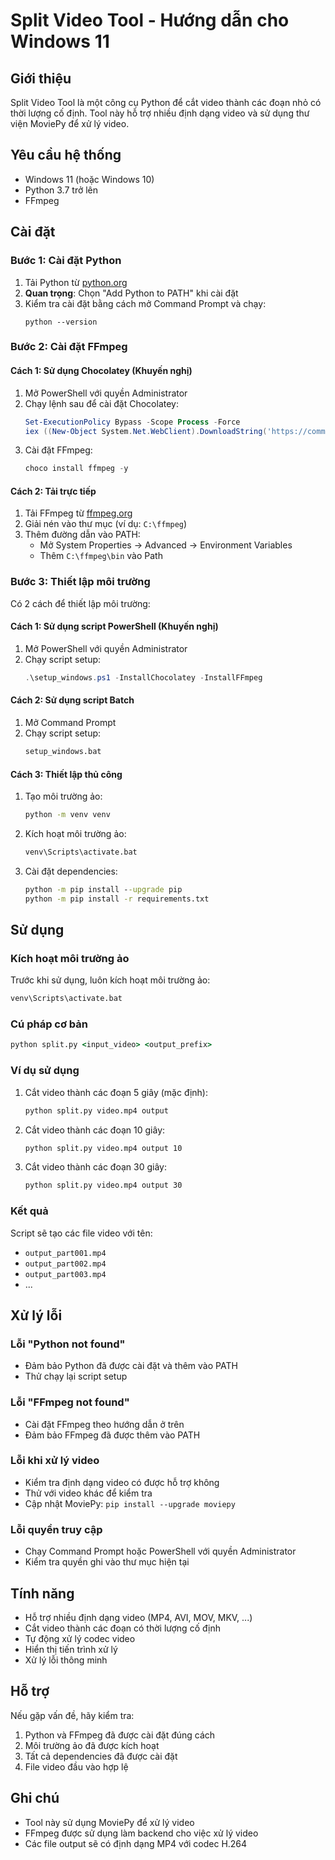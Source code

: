 # Split Video Tool - Hướng dẫn cho Windows 11

## Giới thiệu

Split Video Tool là một công cụ Python để cắt video thành các đoạn nhỏ có thời lượng cố định. Tool này hỗ trợ nhiều định dạng video và sử dụng thư viện MoviePy để xử lý video.

## Yêu cầu hệ thống

- Windows 11 (hoặc Windows 10)
- Python 3.7 trở lên
- FFmpeg

## Cài đặt

### Bước 1: Cài đặt Python

1. Tải Python từ [python.org](https://www.python.org/downloads/)
2. **Quan trọng**: Chọn "Add Python to PATH" khi cài đặt
3. Kiểm tra cài đặt bằng cách mở Command Prompt và chạy:
   ```
   python --version
   ```

### Bước 2: Cài đặt FFmpeg

#### Cách 1: Sử dụng Chocolatey (Khuyến nghị)

1. Mở PowerShell với quyền Administrator
2. Chạy lệnh sau để cài đặt Chocolatey:
   ```powershell
   Set-ExecutionPolicy Bypass -Scope Process -Force
   iex ((New-Object System.Net.WebClient).DownloadString('https://community.chocolatey.org/install.ps1'))
   ```
3. Cài đặt FFmpeg:
   ```powershell
   choco install ffmpeg -y
   ```

#### Cách 2: Tải trực tiếp

1. Tải FFmpeg từ [ffmpeg.org](https://ffmpeg.org/download.html)
2. Giải nén vào thư mục (ví dụ: `C:\ffmpeg`)
3. Thêm đường dẫn vào PATH:
   - Mở System Properties → Advanced → Environment Variables
   - Thêm `C:\ffmpeg\bin` vào Path

### Bước 3: Thiết lập môi trường

Có 2 cách để thiết lập môi trường:

#### Cách 1: Sử dụng script PowerShell (Khuyến nghị)

1. Mở PowerShell với quyền Administrator
2. Chạy script setup:
   ```powershell
   .\setup_windows.ps1 -InstallChocolatey -InstallFFmpeg
   ```

#### Cách 2: Sử dụng script Batch

1. Mở Command Prompt
2. Chạy script setup:
   ```cmd
   setup_windows.bat
   ```

#### Cách 3: Thiết lập thủ công

1. Tạo môi trường ảo:
   ```cmd
   python -m venv venv
   ```

2. Kích hoạt môi trường ảo:
   ```cmd
   venv\Scripts\activate.bat
   ```

3. Cài đặt dependencies:
   ```cmd
   python -m pip install --upgrade pip
   python -m pip install -r requirements.txt
   ```

## Sử dụng

### Kích hoạt môi trường ảo

Trước khi sử dụng, luôn kích hoạt môi trường ảo:

```cmd
venv\Scripts\activate.bat
```

### Cú pháp cơ bản

```cmd
python split.py <input_video> <output_prefix>
```

### Ví dụ sử dụng

1. Cắt video thành các đoạn 5 giây (mặc định):
   ```cmd
   python split.py video.mp4 output
   ```

2. Cắt video thành các đoạn 10 giây:
   ```cmd
   python split.py video.mp4 output 10
   ```

3. Cắt video thành các đoạn 30 giây:
   ```cmd
   python split.py video.mp4 output 30
   ```

### Kết quả

Script sẽ tạo các file video với tên:
- `output_part001.mp4`
- `output_part002.mp4`
- `output_part003.mp4`
- ...

## Xử lý lỗi

### Lỗi "Python not found"
- Đảm bảo Python đã được cài đặt và thêm vào PATH
- Thử chạy lại script setup

### Lỗi "FFmpeg not found"
- Cài đặt FFmpeg theo hướng dẫn ở trên
- Đảm bảo FFmpeg đã được thêm vào PATH

### Lỗi khi xử lý video
- Kiểm tra định dạng video có được hỗ trợ không
- Thử với video khác để kiểm tra
- Cập nhật MoviePy: `pip install --upgrade moviepy`

### Lỗi quyền truy cập
- Chạy Command Prompt hoặc PowerShell với quyền Administrator
- Kiểm tra quyền ghi vào thư mục hiện tại

## Tính năng

- Hỗ trợ nhiều định dạng video (MP4, AVI, MOV, MKV, ...)
- Cắt video thành các đoạn có thời lượng cố định
- Tự động xử lý codec video
- Hiển thị tiến trình xử lý
- Xử lý lỗi thông minh

## Hỗ trợ

Nếu gặp vấn đề, hãy kiểm tra:
1. Python và FFmpeg đã được cài đặt đúng cách
2. Môi trường ảo đã được kích hoạt
3. Tất cả dependencies đã được cài đặt
4. File video đầu vào hợp lệ

## Ghi chú

- Tool này sử dụng MoviePy để xử lý video
- FFmpeg được sử dụng làm backend cho việc xử lý video
- Các file output sẽ có định dạng MP4 với codec H.264 